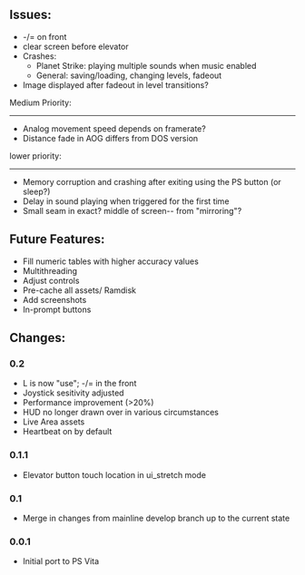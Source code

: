## Issues:

* -/= on front
* clear screen before elevator
* Crashes:
	* Planet Strike: playing multiple sounds when music enabled
	* General: saving/loading, changing levels, fadeout
* Image displayed after fadeout in level transitions?

Medium Priority:
*******
* Analog movement speed depends on framerate?
* Distance fade in AOG differs from DOS version

lower priority:
****
* Memory corruption and crashing after exiting using the PS button (or sleep?)
* Delay in sound playing when triggered for the first time
* Small seam in exact? middle of screen-- from "mirroring"?

## Future Features:

* Fill numeric tables with higher accuracy values
* Multithreading
* Adjust controls
* Pre-cache all assets/ Ramdisk
* Add screenshots
* In-prompt buttons

## Changes:

### 0.2
* L is now "use"; -/= in the front
* Joystick sesitivity adjusted
* Performance improvement (>20%)
* HUD no longer drawn over in various circumstances
* Live Area assets
* Heartbeat on by default

### 0.1.1
* Elevator button touch location in ui_stretch mode

### 0.1
* Merge in changes from mainline develop branch up to the current state

### 0.0.1
* Initial port to PS Vita